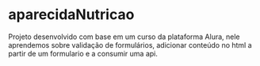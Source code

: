 # aparecidaNutricao
Projeto desenvolvido com base em um curso da plataforma Alura, nele aprendemos sobre validação de formulários, adicionar conteúdo no html a partir de um formulario e a consumir uma api. 
